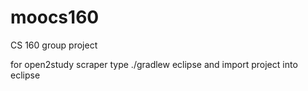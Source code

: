 # moocs160
CS 160 group project


for open2study scraper type ./gradlew eclipse and import project into eclipse